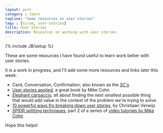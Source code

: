 ```yaml
---
layout: post
category : learn
tagline: "Some resources on user stories"
tags : [scrum, user-stories]
title: User Stories
description: Resources on working with user stories
---
```


{% include JB/setup %}

These are some resources I have found useful to learn work better with user stories.

It is a work in progress, and I'll add some more resources and links later this week.

 * Card, Conversation, Confirmation; also known as the [3C's]
 * [User stories applied], a great book by Mike Cohn
 * [Elephant carpaccio], all about finding the next smallest possible thing that would add value in the context of the problem we're trying to solve.
 * [10 powerful ways fro breaking down user stories], by Christiaan Verwijs
 * [SPIDR splitting techniques], part 2 of a series of [video tutorials by Mike Cohn]


 Hope this helps!


 [User Stories Applied]: https://www.safaribooksonline.com/library/view/user-stories-applied/0321205685/
 [SPIDR splitting techniques]: https://blogs.itemis.com/en/spidr-five-simple-techniques-for-a-perfectly-split-user-story
 [video tutorials by Mike Cohn]: https://www.mountaingoatsoftware.com/blog/five-simple-but-powerful-ways-to-split-user-stories
 [3C's]: https://ronjeffries.com/xprog/articles/expcardconversationconfirmation/
 [Elephant carpaccio]: https://www.google.com/search?q=elephant+carpaccio
 [10 powerful ways fro breaking down user stories]: https://medium.com/the-liberators/10-powerful-strategies-for-breaking-down-user-stories-in-scrum-with-cheatsheet-2cd9aae7d0eb